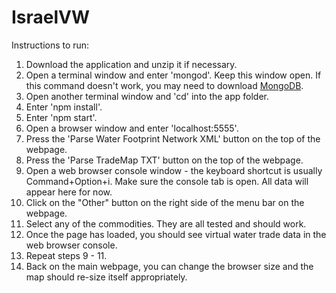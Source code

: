 IsraelVW
========
Instructions to run:  
1. Download the application and unzip it if necessary.
1. Open a terminal window and enter 'mongod'.  Keep this window open. If this command doesn't work, you may need to download [MongoDB](https://www.mongodb.org/downloads).  
2. Open another terminal window and 'cd' into the app folder.  
3. Enter 'npm install'.  
4. Enter 'npm start'.  
5. Open a browser window and enter 'localhost:5555'.  
6. Press the 'Parse Water Footprint Network XML' button on the top of the webpage.  
7. Press the 'Parse TradeMap TXT' button on the top of the webpage.  
8. Open a web browser console window - the keyboard shortcut is usually Command+Option+i.  Make sure the console tab is open.  All data will appear here for now.  
9. Click on the "Other" button on the right side of the menu bar on the webpage.  
10. Select any of the commodities.  They are all tested and should work.  
11. Once the page has loaded, you should see virtual water trade data in the web browser console.  
12. Repeat steps 9 - 11.  
13. Back on the main webpage, you can change the browser size and the map should re-size itself appropriately.  
